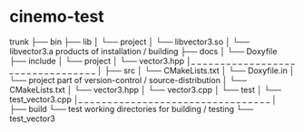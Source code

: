 # cinemo-test

trunk
├── bin
├── lib
│   └── project
│       └── libvector3.so
│       └── libvector3.a        products of installation / building
├── docs
│   └── Doxyfile
├── include
│   └── project
│       └── vector3.hpp
│_ _ _ _ _ _ _ _ _ _ _ _ _ _ _ _ _ _ _ _ _ _ _ _ _ _ _ _ _ _ _ _ _
│
├── src
│   └── CMakeLists.txt
│   └── Doxyfile.in
│   └── project                 part of version-control / source-distribution
│       └── CMakeLists.txt
│       └── vector3.hpp
│       └── vector3.cpp
│       └── test
│           └── test_vector3.cpp
│_ _ _ _ _ _ _ _ _ _ _ _ _ _ _ _ _ _ _ _ _ _ _ _ _ _ _ _ _ _ _ _ _
│
├── build
└── test                        working directories for building / testing
    └── test_vector3